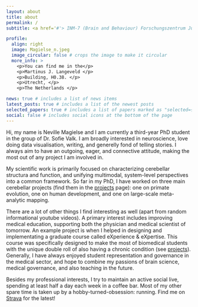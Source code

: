 ```yaml
---
layout: about
title: about
permalink: /
subtitle: <a href='#'> INM-7 (Brain and Behaviour) Forschungszentrum Jülich </a>. Max Planck Institute for Human Cognitive and Brain Sciences.

profile:
  align: right
  image: Magielse_n.jpeg
  image_circular: false # crops the image to make it circular
  more_info: >
    <p>You can find me in the</p>
    <p>Martinus J. Langeveld </p>
    <p>Building, H0.38. </p>
    <p>Utrecht, </p>
    <p>The Netherlands </p>

news: true # includes a list of news items
latest_posts: true # includes a list of the newest posts
selected_papers: true # includes a list of papers marked as "selected={true}"
social: false # includes social icons at the bottom of the page
---
```


Hi, my name is Neville Magielse and I am currently a third-year PhD student in the group of Dr. Sofie Valk. I am broadly interested in neuroscience, love doing data visualisation, writing, and generelly fond of telling stories. I always aim to have an outgoing, eager, and connective attitude, making the most out of any project I am involved in.

My scientific work is primarily focused on characterizing cerebellar structura and function, and unifying multimodal, system-level perspectives into a common framework. So far in my PhD, I have worked on three main cerebellar projects (find them in the [projects](https://nevmagi.github.io/projects/) page): one on primate evolution, one on human development, and one on large-scale meta-analytic mapping.

There are a lot of other things I find interesting as well (apart from random informational youtube videos). A primary interest includes improving medical education, supporting both the physician and medical scientist of tomorrow. An example project is when I helped in designing and implementating a graduate course called eXperience & eXpertise. This course was specifically designed to make the most of biomedical students with the unique double roll of also having a chronic condition (see [projects](https://nevmagi.github.io/projects/)). Generally, I have always enjoyed student representation and governance in the medical sector, and hope to combine my passions of brain science, medical governance, and also teaching in the future.

Besides my professional interests, I try to maintain an active social live, spending at least half a day each week in a coffee bar. Most of my other spare time is taken up by a hobby-turned-obsession: running. Find me on [Strava](https://www.strava.com/athletes/51535523) for the latest!

